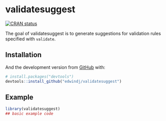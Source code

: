 
<!-- README.md is generated from README.Rmd. Please edit that file -->

# validatesuggest

<!-- badges: start -->

[![CRAN
status](https://www.r-pkg.org/badges/version/validatesuggest)](https://CRAN.R-project.org/package=validatesuggest)
<!-- badges: end -->

The goal of validatesuggest is to generate suggestions for validation
rules specified with `validate`.

## Installation

And the development version from [GitHub](https://github.com/) with:

``` r
# install.packages("devtools")
devtools::install_github("edwindj/validatesuggest")
```

## Example

``` r
library(validatesuggest)
## basic example code
```
